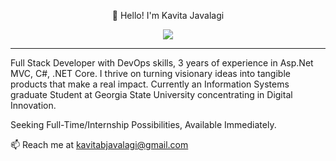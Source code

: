 <p align="center">👋 Hello! I'm Kavita Javalagi</p>
<!-- Typing SVG by DenverCoder1 - https://github.com/DenverCoder1/readme-typing-svg -->
<p align="center">
  <a href="https://github.com/DenverCoder1/readme-typing-svg"><img src="https://readme-typing-svg.herokuapp.com?lines=Information+Systems+Graduate+Student;%20Creating%20Impactful%20Solutions%20|%20Open%20to%20New%20Opportunities%20&center=true&width=750&height=45"></a>
</p>
<hr/>

<p>Full Stack Developer with DevOps skills, 3 years of experience in Asp.Net MVC, C#, .NET Core. I thrive on turning visionary ideas into tangible products that make a real impact. Currently an Information Systems graduate Student at Georgia State University concentrating in Digital Innovation.
</p>

<p>Seeking Full-Time/Internship Possibilities, Available Immediately.</p>

📫 Reach me at kavitabjavalagi@gmail.com

<!---
### 🙋‍♀️ Let's Connect

<p>
    <a href="https://kavitajavalagi.github.io/" target="_blank"><img src="https://img.icons8.com/color/30/000000/portfolio.png" alt="Portfolio"/></a>
    <a href="https://www.linkedin.com/in/kavita-javalagi/" target="_blank"><img src="https://img.icons8.com/color/30/000000/linkedin.png" alt="LinkedIn"/></a>
    <a href="https://www.instagram.com/jkavita_/" target="_blank"><img src="https://img.icons8.com/color/30/000000/instagram-new.png" alt="Instagram"/></a>
    <a href="mailto:kavitabjavalagi@gmail.com" target="_blank"><img src="https://img.icons8.com/color/30/000000/gmail.png" alt="Gmail"/></a>
</p>
--->
<!---
KavitaJavalagi/KavitaJavalagi is a ✨ special ✨ repository because its `README.md` (this file) appears on your GitHub profile.
You can click the Preview link to take a look at your changes.
--->
